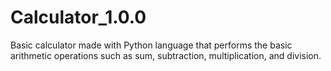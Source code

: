 # Calculator_1.0.0

Basic calculator made with Python language that performs the basic arithmetic operations such as sum, subtraction, multiplication, and division.
